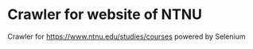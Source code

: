 # Crawler for website of NTNU

Crawler for https://www.ntnu.edu/studies/courses powered by Selenium
